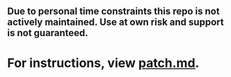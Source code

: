 **Due to personal time constraints this repo is not actively maintained. Use at own risk and support is not guaranteed.**
---
# For instructions, view [patch.md](https://github.com/SnowpMakes/omori-apple-silicon/blob/master/patch.md).

